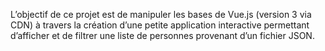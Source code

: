 L’objectif de ce projet est de manipuler les bases de Vue.js (version 3 via CDN) à travers la création d’une petite application interactive permettant d’afficher et de filtrer une liste de personnes provenant d’un fichier JSON.
